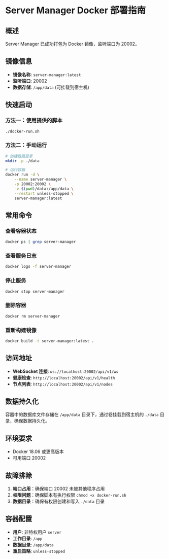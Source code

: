 # Server Manager Docker 部署指南

## 概述

Server Manager 已成功打包为 Docker 镜像，监听端口为 20002。

## 镜像信息

- **镜像名称**: `server-manager:latest`
- **监听端口**: 20002
- **数据存储**: `/app/data` (可挂载到宿主机)

## 快速启动

### 方法一：使用提供的脚本
```bash
./docker-run.sh
```

### 方法二：手动运行
```bash
# 创建数据目录
mkdir -p ./data

# 运行容器
docker run -d \
    --name server-manager \
    -p 20002:20002 \
    -v $(pwd)/data:/app/data \
    --restart unless-stopped \
    server-manager:latest
```

## 常用命令

### 查看容器状态
```bash
docker ps | grep server-manager
```

### 查看服务日志
```bash
docker logs -f server-manager
```

### 停止服务
```bash
docker stop server-manager
```

### 删除容器
```bash
docker rm server-manager
```

### 重新构建镜像
```bash
docker build -t server-manager:latest .
```

## 访问地址

- **WebSocket 连接**: `ws://localhost:20002/api/v1/ws`
- **健康检查**: `http://localhost:20002/api/v1/health`
- **节点列表**: `http://localhost:20002/api/v1/nodes`

## 数据持久化

容器中的数据库文件存储在 `/app/data` 目录下，通过卷挂载到宿主机的 `./data` 目录，确保数据持久化。

## 环境要求

- Docker 18.06 或更高版本
- 可用端口 20002

## 故障排除

1. **端口占用**：确保端口 20002 未被其他程序占用
2. **权限问题**：确保脚本有执行权限 `chmod +x docker-run.sh`
3. **数据目录**：确保有权限创建和写入 `./data` 目录

## 容器配置

- **用户**: 非特权用户 `server`
- **工作目录**: `/app`
- **数据目录**: `/app/data`
- **重启策略**: `unless-stopped`